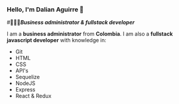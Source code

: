 ### Hello, I'm Dalian Aguirre 👋
#👩🏻‍💻***Business administrator & fullstack developer***

I am a **business administrator** from **Colombia**. I am also a **fullstack javascript developer** with knowledge in:
- Git
- HTML
- CSS
- API's
- Sequelize
- NodeJS
- Express
- React & Redux
